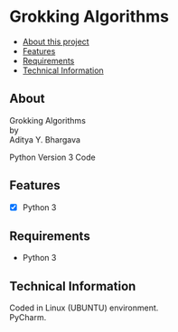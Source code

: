 # Grokking Algorithms


- [About this project](#about)
- [Features](#features)
- [Requirements](#requirements)
- [Technical Information](#technical_information)

<a name="about"></a>
## About
Grokking Algorithms  
by  
Aditya Y. Bhargava  
  
Python Version 3 Code

<a name="features"></a>
## Features
- [x] Python 3


<a name="requirements"></a>
## Requirements
- Python 3

<a name="technical_information"></a>
## Technical Information

Coded in Linux (UBUNTU) environment.  
PyCharm.
